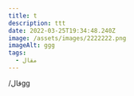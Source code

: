 ```yaml
---
title: t
description: ttt
date: 2022-03-25T19:34:48.240Z
image: /assets/images/2222222.png
imageAlt: ggg
tags:
  - مقال
---
```

/قالgg